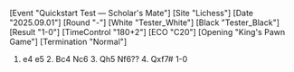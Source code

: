 [Event "Quickstart Test — Scholar's Mate"]
[Site "Lichess"]
[Date "2025.09.01"]
[Round "-"]
[White "Tester_White"]
[Black "Tester_Black"]
[Result "1-0"]
[TimeControl "180+2"]
[ECO "C20"]
[Opening "King's Pawn Game"]
[Termination "Normal"]

1. e4 e5 2. Bc4 Nc6 3. Qh5 Nf6?? 4. Qxf7# 1-0
